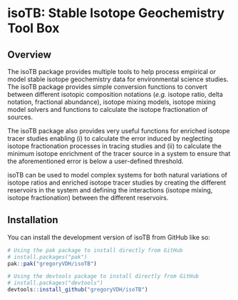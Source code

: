 
# isoTB: Stable Isotope Geochemistry Tool Box

## Overview

The isoTB package provides multiple tools to help process empirical or
model stable isotope geochemistry data for environmental science
studies. The isoTB package provides simple conversion functions to
convert between different isotopic composition notations (*e.g.* isotope
ratio, delta notation, fractional abundance), isotope mixing models,
isotope mixing model solvers and functions to calculate the isotope
fractionation of sources.

The isoTB package also provides very useful functions for enriched
isotope tracer studies enabling (i) to calculate the error induced by
neglecting isotope fractionation processes in tracing studies and (ii)
to calculate the minimum isotope enrichment of the tracer source in a
system to ensure that the aforementioned error is below a user-defined
threshold.

isoTB can be used to model complex systems for both natural variations
of isotope ratios and enriched isotope tracer studies by creating the
different reservoirs in the system and defining the interactions
(isotope mixing, isotope fractionation) between the different
reservoirs.

## Installation

You can install the development version of isoTB from GitHub like so:

``` r
# Using the pak package to install directly from GitHub
# install.packages("pak")
pak::pak("gregoryVDH/isoTB") 

# Using the devtools package to install directly from GitHub
# install.packages("devtools")
devtools::install_github("gregoryVDH/isoTB") 
```
